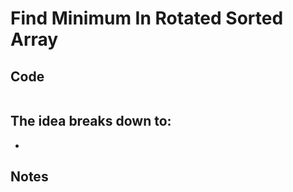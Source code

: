# Find Minimum In Rotated Sorted Array
## Code
``` js

```

## The idea breaks down to:
- 

## Notes